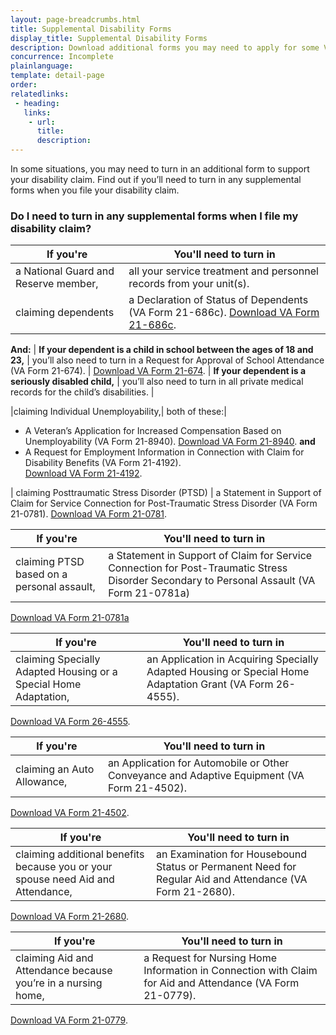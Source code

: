 ```yaml
---
layout: page-breadcrumbs.html
title: Supplemental Disability Forms
display_title: Supplemental Disability Forms
description: Download additional forms you may need to apply for some VA disability benefits.
concurrence: Incomplete
plainlanguage: 
template: detail-page
order: 	
relatedlinks:
 - heading: 
   links: 
    - url: 
      title: 
      description:
---
```


<div class="va-introtext">

In some situations, you may need to turn in an additional form to support your disability claim. Find out if you’ll need to turn in any supplemental forms when you file your disability claim. 

</div>


### Do I need to turn in any supplemental forms when I file my disability claim?



| **If you're** | **You'll need to turn in** |
| --- | --- | 
| a National Guard and Reserve member,  | all your service treatment and personnel records from your unit(s). | 
| claiming dependents | a Declaration of Status of Dependents (VA Form 21-686c). [Download VA Form 21-686c](https://www.vba.va.gov/pubs/forms/VBA-21-686c-ARE.pdf).


**And:**
| **If your dependent is a child in school between the ages of 18 and 23,** | you’ll also need to turn in a Request for Approval of School Attendance (VA Form 21-674). |
[Download VA Form 21-674](https://www.vba.va.gov/pubs/forms/VBA-21-674-ARE.pdf).
| **If your dependent is a seriously disabled child,** | you’ll also need to turn in all private medical records for the child’s disabilities. |

 
|claiming Individual Unemployability,| both of these:|
- A Veteran’s Application for Increased Compensation Based on Unemployability (VA Form 21-8940). 
[Download VA Form 21-8940](https://www.vba.va.gov/pubs/forms/VBA-21-8940-ARE.pdf).
**and**
- A Request for Employment Information in Connection with Claim for Disability Benefits (VA Form 21-4192).<br> 
[Download VA Form 21-4192](https://www.vba.va.gov/pubs/forms/VBA-21-4192-ARE.pdf).



| claiming Posttraumatic Stress Disorder (PTSD) | a Statement in Support of Claim for Service Connection for Post-Traumatic Stress Disorder (VA Form 21-0781).
[Download VA Form 21-0781](https://www.vba.va.gov/pubs/forms/VBA-21-0781-ARE.PDF).



| **If you're** | **You'll need to turn in** |
| --- | --- | 
|claiming PTSD based on a personal assault,| a Statement in Support of Claim for Service Connection for Post-Traumatic Stress Disorder Secondary to Personal Assault (VA Form 21-0781a)
[Download VA Form 21-0781a](https://www.vba.va.gov/pubs/forms/VBA-21-0781a-ARE.pdf)

| **If you're** | **You'll need to turn in** |
| --- | --- | 
|claiming Specially Adapted Housing or a Special Home Adaptation, | an Application in Acquiring Specially Adapted Housing or Special Home Adaptation Grant (VA Form 26-4555).|
[Download VA Form 26-4555](https://www.vba.va.gov/pubs/forms/vba-26-4555-are.pdf).

| **If you're** | **You'll need to turn in** |
| --- | --- | 
|claiming an Auto Allowance, | an Application for Automobile or Other Conveyance and Adaptive Equipment (VA Form 21-4502).|
[Download VA Form 21-4502](https://www.vba.va.gov/pubs/forms/VBA-21-4502-ARE.pdf).


| **If you're** | **You'll need to turn in** |
| --- | --- | 
| claiming additional benefits because you or your spouse need Aid and Attendance, | an Examination for Housebound Status or Permanent Need for Regular Aid and Attendance (VA Form 21-2680). |
[Download VA Form 21-2680](https://www.vba.va.gov/pubs/forms/VBA-21-2680-ARE.pdf).


| **If you're** | **You'll need to turn in** |
| --- | --- | 
|claiming Aid and Attendance because you’re in a nursing home, | a Request for Nursing Home Information in Connection with Claim for Aid and Attendance (VA Form 21-0779). |
[Download VA Form 21-0779](https://www.vba.va.gov/pubs/forms/VBA-21-0779-ARE.pdf).


